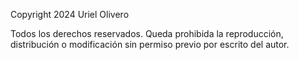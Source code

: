 Copyright 2024 Uriel Olivero

Todos los derechos reservados. Queda prohibida la reproducción, distribución o modificación sin permiso previo por escrito del autor.
